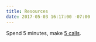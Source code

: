 ```yaml
---
title: Resources
date: 2017-05-03 16:17:00 -07:00
---
```


Spend 5 minutes, make [5 calls](https://5calls.org).